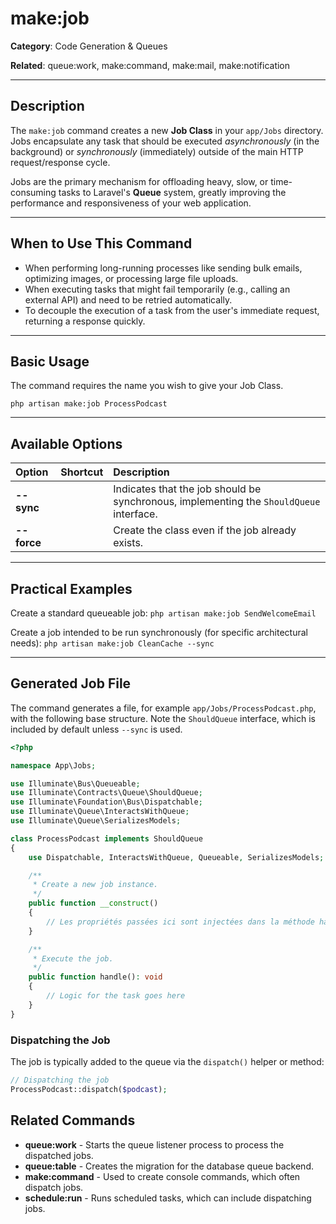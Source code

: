 # make:job

**Category**: Code Generation & Queues

**Related**: queue:work, make:command, make:mail, make:notification

---

## Description

The `make:job` command creates a new **Job Class** in your `app/Jobs` directory. Jobs encapsulate any task that should be executed *asynchronously* (in the background) or *synchronously* (immediately) outside of the main HTTP request/response cycle.

Jobs are the primary mechanism for offloading heavy, slow, or time-consuming tasks to Laravel's **Queue** system, greatly improving the performance and responsiveness of your web application.

---

## When to Use This Command

- When performing long-running processes like sending bulk emails, optimizing images, or processing large file uploads.
- When executing tasks that might fail temporarily (e.g., calling an external API) and need to be retried automatically.
- To decouple the execution of a task from the user's immediate request, returning a response quickly.

---

## Basic Usage

The command requires the name you wish to give your Job Class.

`php artisan make:job ProcessPodcast`

---

## Available Options

| Option | Shortcut | Description |
| :--- | :--- | :--- |
| **--sync** | | Indicates that the job should be synchronous, implementing the `ShouldQueue` interface. |
| **--force** | | Create the class even if the job already exists. |

---

## Practical Examples

Create a standard queueable job:
`php artisan make:job SendWelcomeEmail`

Create a job intended to be run synchronously (for specific architectural needs):
`php artisan make:job CleanCache --sync`

---

## Generated Job File

The command generates a file, for example `app/Jobs/ProcessPodcast.php`, with the following base structure. Note the `ShouldQueue` interface, which is included by default unless `--sync` is used.

```php
<?php

namespace App\Jobs;

use Illuminate\Bus\Queueable;
use Illuminate\Contracts\Queue\ShouldQueue;
use Illuminate\Foundation\Bus\Dispatchable;
use Illuminate\Queue\InteractsWithQueue;
use Illuminate\Queue\SerializesModels;

class ProcessPodcast implements ShouldQueue
{
    use Dispatchable, InteractsWithQueue, Queueable, SerializesModels;

    /**
     * Create a new job instance.
     */
    public function __construct()
    {
        // Les propriétés passées ici sont injectées dans la méthode handle()
    }

    /**
     * Execute the job.
     */
    public function handle(): void
    {
        // Logic for the task goes here
    }
}
```
### Dispatching the Job

The job is typically added to the queue via the `dispatch()` helper or method:
```php
// Dispatching the job
ProcessPodcast::dispatch($podcast);
```
## Related Commands

* **queue:work** - Starts the queue listener process to process the dispatched jobs.
* **queue:table** - Creates the migration for the database queue backend.
* **make:command** - Used to create console commands, which often dispatch jobs.
* **schedule:run** - Runs scheduled tasks, which can include dispatching jobs.
